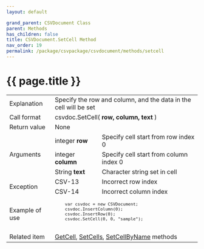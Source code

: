 ```yaml
---
layout: default

grand_parent: CSVDocument Class
parent: Methods
has_children: false
title: CSVDocument.SetCell Method
nav_order: 19
permalink: /package/csvpackage/csvdocument/methods/setcell
---
```

# {{ page.title }}

<table>
  <tr>
    <td>Explanation</td>
    <td colspan="2">Specify the row and column, and the data in the cell will be set</td>
  </tr>
  <tr>
    <td>Call format</td>
    <td colspan="2">csvdoc.SetCell( <b>row, column, text</b> )</td>
  </tr>
  <tr>
    <td>Return value</td>
    <td colspan="2">None</td>
  </tr>  
  <tr>
    <td rowspan="3">Arguments</td>
    <td>integer <b>row</b></td>
    <td>Specify cell start from row index 0</td>
  </tr>
  <tr>
    <td>integer <b>column</b></td>
    <td>Specify cell start from column index 0</td>
  </tr>
  <tr>
    <td>String <b>text</b></td>
    <td>Character string set in cell</td>
  </tr>
  <tr>
    <td rowspan="2">Exception</td>
    <td>CSV-13</td>
    <td>Incorrect row index</td>
  </tr>
  <tr>
    <td>CSV-14</td>
    <td>Incorrect column index</td>
  </tr>
  <tr>
    <td>Example of use</td>
    <td colspan="2"><code><pre>
    var csvdoc = new CSVDocument;
    csvdoc.InsertColumn(0);
    csvdoc.InsertRow(0);
    csvdoc.SetCell(0, 0, "sample");
    </pre></code></td>
  </tr>
  <tr>
    <td>Related item</td>
    <td colspan="2"><a href="/package/csvpackage/csvdocument/methods/getcell">GetCell</a>, <a href="/package/csvpackage/csvdocument/methods/setcells">SetCells</a>, <a href="/package/csvpackage/csvdocument/methods/setcellbyname">SetCellByName</a> methods</td>
  </tr>
</table>



